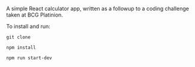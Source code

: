 A simple React calculator app, written as a followup to a coding challenge taken at BCG Platinion.

To install and run:

`git clone`

`npm install`

`npm run start-dev`
